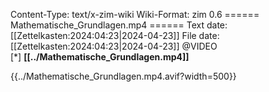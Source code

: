 Content-Type: text/x-zim-wiki
Wiki-Format: zim 0.6
====== Mathematische_Grundlagen.mp4 ======
Text date: [[Zettelkasten:2024:04:23|2024-04-23]] File date: [[Zettelkasten:2024:04:23|2024-04-23]]
@VIDEO  
[*] **[[../Mathematische_Grundlagen.mp4]]** 




{{../Mathematische_Grundlagen.mp4.avif?width=500}}

